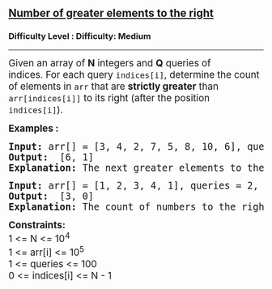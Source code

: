 <h2><a href="https://www.geeksforgeeks.org/problems/number-of-nges-to-the-right/1?">Number of greater elements to the right</a></h2><h3>Difficulty Level : Difficulty: Medium</h3><hr><div class="problems_problem_content__Xm_eO"><p><span style="font-size: 14pt;">Given an array of <strong>N</strong> integers and <strong>Q</strong> queries of indices.&nbsp;For each query <code>indices[i]</code>, determine the count of elements in <code>arr</code> that are <strong>strictly greater</strong> than <code>arr[indices[i]]</code> to its right (after the position <code>indices[i]</code>).</span></p>
<p><span style="font-size: 14pt;"><strong>Examples :</strong></span></p>
<pre><span style="font-size: 14pt;"><strong>Input: </strong>arr[] = [3, 4, 2, 7, 5, 8, 10, 6], queries = 2, indices[] = [0, 5]
<strong>Output: </strong> [6, 1]
<strong>Explanation: </strong>The next greater elements to the right of 3(index 0) are 4,7,5,8,10,6. The next greater elements to the right of 8(index 5) is only 10.</span></pre>
<pre><span style="font-size: 14pt;"><strong>Input: </strong>arr[] = [1, 2, 3, 4, 1], queries = 2, indices[] = [0, 3]
<strong>Output: </strong> [3, 0]
<strong>Explanation: </strong>The count of numbers to the right of index 0 which are greater than arr[0] is 3 i.e. (2, 3, 4). Similarly, the count of numbers to the right of index 3 which are greater than arr[3] is 0, since there are no greater elements than 4 to the right of the array.</span></pre>
<p><span style="font-size: 14pt;"><strong>Constraints:</strong><br>1 &lt;= N &lt;= 10<sup>4</sup></span><br><span style="font-size: 14pt;">1 &lt;= arr[i] &lt;= 10<sup>5</sup></span><br><span style="font-size: 14pt;">1 &lt;= queries &lt;= 100<br>0 &lt;= indices[i] &lt;= N - 1</span></p></div>